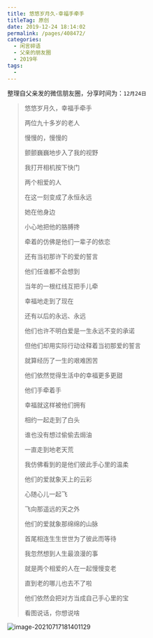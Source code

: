 ```yaml
---
title: 悠悠岁月久-幸福手牵手
titleTag: 原创
date: 2019-12-24 18:14:02
permalink: /pages/408472/
categories:
  - 闲言碎语
  - 父亲的朋友圈
  - 2019年
tags:
  - 
---
```

整理自父亲发的微信朋友圈，分享时间为：`12月24日`



> 悠悠岁月久，幸福手牵手
>
> 
>
> 两位九十多岁的老人
>
> 慢慢的，慢慢的
>
> 颤颤巍巍地步入了我的视野
>
> 我打开相机按下快门
>
> 两个相爱的人
>
> 在这一刻变成了永恒永远
>
> 她在他身边
>
> 小心地把他的胳膊搀
>
> 牵着的仿佛是他们一辈子的依恋
>
> 还有当初那许下的爱的誓言
>
> 
>
> 
>
> 他们任谁都不会想到
>
> 当年的一根红线互把手儿牵
>
> 幸福地走到了现在
>
> 还有以后的永远、永远
>
> 他们也许不明白爱是一生永远不变的承诺
>
> 但他们却用实际行动诠释着当初那爱的誓言
>
> 就算经历了一生的艰难困苦
>
> 他们依然觉得生活中的幸福更多更甜
>
> 
>
> 
>
> 他们手牵着手
>
> 幸福就这样被他们拥有
>
> 相约一起走到了白头
>
> 谁也没有想过偷偷去焗油
>
> 一直走到地老天荒
>
> 我仿佛看到的是他们彼此手心里的温柔
>
> 
>
> 
>
> 他们的爱就象天上的云彩
>
> 心随心儿一起飞
>
> 飞向那遥远的天之外
>
> 他们的爱就象那绵绵的山脉
>
> 首尾相连生生世世为了彼此而等待
>
> 我忽然想到人生最浪漫的事
>
> 就是两个相爱的人在一起慢慢变老
>
> 直到老的哪儿也去不了啦
>
> 他们依然会把对方当成自己手心里的宝
>
> 
>
> 
>
> 看图说话，你想说啥

![image-20210717181401129](http://t.eryajf.net/imgs/2021/09/d1253af3de3347ac.jpg)

